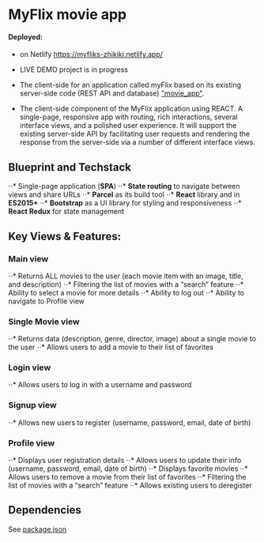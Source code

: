 # MyFlix movie app

#### Deployed:
- on Netlify https://myfliks-zhikiki.netlify.app/
- LIVE DEMO project is in progress

- The client-side for an application called myFlix based on its existing server-side code (REST API and database) ["movie_app"](https://github.com/Zhikiki/movie-app).

- The client-side component of the MyFlix application using REACT. A single-page, responsive app with routing, rich interactions, several interface views, and a polished user experience. It will support the existing server-side API by facilitating user requests and rendering the response from the server-side via a number of different interface views.

## Blueprint and Techstack
⋅⋅* Single-page application (**SPA**)
⋅⋅* **State routing** to navigate between views and share URLs
⋅⋅* **Parcel** as its build tool
⋅⋅* **React** library and in **ES2015+**
⋅⋅* **Bootstrap** as a UI library for styling and responsiveness
⋅⋅* **React Redux** for state management

## Key Views & Features:
### Main view
⋅⋅* Returns ALL movies to the user (each movie item with an image, title, and description)
⋅⋅* Filtering the list of movies with a “search” feature
⋅⋅* Ability to select a movie for more details
⋅⋅* Ability to log out
⋅⋅* Ability to navigate to Profile view

### Single Movie view
⋅⋅* Returns data (description, genre, director, image) about a single movie to the user
⋅⋅* Allows users to add a movie to their list of favorites
### Login view
⋅⋅* Allows users to log in with a username and password
### Signup view
⋅⋅* Allows new users to register (username, password, email, date of birth)
### Profile view
⋅⋅* Displays user registration details
⋅⋅* Allows users to update their info (username, password, email, date of birth)
⋅⋅* Displays favorite movies
⋅⋅* Allows users to remove a movie from their list of favorites
⋅⋅* Filtering the list of movies with a “search” feature
⋅⋅* Allows existing users to deregister

## Dependencies
See [package.json](https://raw.githubusercontent.com/Zhikiki/myFlix-client/main/package.json)
